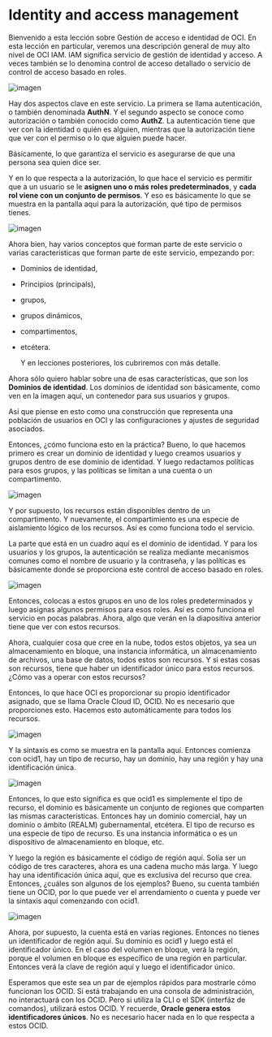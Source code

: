 # Identity and access management

Bienvenido a esta lección sobre Gestión de acceso e identidad de OCI. En esta lección en particular, veremos una descripción general de muy alto nivel de OCI IAM. IAM significa servicio de gestión de identidad y acceso. A veces también se lo denomina control de acceso detallado o servicio de control de acceso basado en roles.

![imagen](https://github.com/sbstn-jmnz/OCI-fundations/assets/4334071/ac515530-9009-41ed-b04f-342f2b508e75)

Hay dos aspectos clave en este servicio. La primera se llama autenticación, o también denominada **AuthN**. Y el segundo aspecto se conoce como autorización o también conocido como **AuthZ**. La autenticación tiene que ver con la identidad o quién es alguien, mientras que la autorización tiene que ver con el permiso o lo que alguien puede hacer.

Básicamente, lo que garantiza el servicio es asegurarse de que una persona sea quien dice ser. 

Y en lo que respecta a la autorización, lo que hace el servicio es permitir que a un usuario se le **asignen uno o más roles predeterminados**, y **cada rol viene con un conjunto de permisos**. Y eso es básicamente lo que se muestra en la pantalla aquí para la autorización, qué tipo de permisos tienes.

![imagen](https://github.com/sbstn-jmnz/OCI-fundations/assets/4334071/6c2dd038-a45a-4372-bb9a-ab1a580dc0f8)

Ahora bien, hay varios conceptos que forman parte de este servicio o varias características que forman parte de este servicio, empezando por:

- Dominios de identidad,
- Principios (principals),
- grupos,
- grupos dinámicos,
- compartimentos,
- etcétera.

  Y en lecciones posteriores, los cubriremos con más detalle.

Ahora sólo quiero hablar sobre una de esas características, que son los **Dominios de identidad**. Los dominios de identidad son básicamente, como ven en la imagen aquí, un contenedor para sus usuarios y grupos. 

Así que piense en esto como una construcción que representa una población de usuarios en OCI y las configuraciones y ajustes de seguridad asociados.

Entonces, ¿cómo funciona esto en la práctica? Bueno, lo que hacemos primero es crear un dominio de identidad y luego creamos usuarios y grupos dentro de ese dominio de identidad. Y luego redactamos políticas para esos grupos, y las políticas se limitan a una cuenta o un compartimento.

![imagen](https://github.com/sbstn-jmnz/OCI-fundations/assets/4334071/37712ef1-8e67-4498-abf3-37901e4e8c37)

Y por supuesto, los recursos están disponibles dentro de un compartimento. Y nuevamente, el compartimiento es una especie de aislamiento lógico de los recursos. Así es como funciona todo el servicio. 

La parte que está en un cuadro aquí es el dominio de identidad. Y para los usuarios y los grupos, la autenticación se realiza mediante mecanismos comunes como el nombre de usuario y la contraseña, y las políticas es básicamente donde se proporciona este control de acceso basado en roles.

![imagen](https://github.com/sbstn-jmnz/OCI-fundations/assets/4334071/34205064-1c1d-4743-8ae6-d7b895bb1bc5)

Entonces, colocas a estos grupos en uno de los roles predeterminados y luego asignas algunos permisos para esos roles. Así es como funciona el servicio en pocas palabras. Ahora, algo que verán en la diapositiva anterior tiene que ver con estos recursos.

Ahora, cualquier cosa que cree en la nube, todos estos objetos, ya sea un almacenamiento en bloque, una instancia informática, un almacenamiento de archivos, una base de datos, todos estos son recursos. Y si estas cosas son recursos, tiene que haber un identificador único para estos recursos. ¿Cómo vas a operar con estos recursos?

Entonces, lo que hace OCI es proporcionar su propio identificador asignado, que se llama Oracle Cloud ID, OCID. No es necesario que proporciones esto. Hacemos esto automáticamente para todos los recursos.

![imagen](https://github.com/sbstn-jmnz/OCI-fundations/assets/4334071/3e86eaeb-1d51-431b-899d-ae968695c656)


Y la sintaxis es como se muestra en la pantalla aquí. Entonces comienza con ocid1, hay un tipo de recurso, hay un dominio, hay una región y hay una identificación única.

![imagen](https://github.com/sbstn-jmnz/OCI-fundations/assets/4334071/a93afbb8-893f-4299-ac54-ecb97b2ff4f7)


Entonces, lo que esto significa es que ocid1 es simplemente el tipo de recurso, el dominio es básicamente un conjunto de regiones que comparten las mismas características. Entonces hay un dominio comercial, hay un dominio o ámbito (REALM) gubernamental, etcétera. El tipo de recurso es una especie de tipo de recurso. Es una instancia informática o es un dispositivo de almacenamiento en bloque, etc.

Y luego la región es básicamente el código de región aquí. Solía ​​ser un código de tres caracteres, ahora es una cadena mucho más larga. Y luego hay una identificación única aquí, que es exclusiva del recurso que crea. Entonces, ¿cuáles son algunos de los ejemplos? Bueno, su cuenta también tiene un OCID, por lo que puede ver el arrendamiento o cuenta y puede ver la sintaxis aquí comenzando con ocid1.

![imagen](https://github.com/sbstn-jmnz/OCI-fundations/assets/4334071/f58baf34-19bb-4a9d-a7b8-c42dfab5a5b6)

Ahora, por supuesto, la cuenta está en varias regiones. Entonces no tienes un identificador de región aquí. Su dominio es ocid1 y luego está el identificador único. En el caso del volumen en bloque, verá la región, porque el volumen en bloque es específico de una región en particular. Entonces verá la clave de región aquí y luego el identificador único.

Esperamos que este sea un par de ejemplos rápidos para mostrarle cómo funcionan los OCID. Si está trabajando en una consola de administración, no interactuará con los OCID. Pero si utiliza la CLI o el SDK (interfáz de comandos), utilizará estos OCID. Y recuerde, **Oracle genera estos identificadores únicos**. No es necesario hacer nada en lo que respecta a estos OCID.


